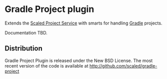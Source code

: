 # Gradle Project plugin

Extends the [Scaled Project Service] with smarts for handling [Gradle] projects.

Documentation TBD.

## Distribution

Gradle Project Plugin is released under the New BSD License. The most recent version of the code is
available at http://github.com/scaled/gradle-project

[Scaled Project Service]: https://github.com/scaled/project-service
[Gradle]: http://gradle.org/

